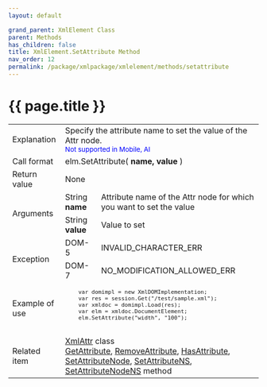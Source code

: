 ```yaml
---
layout: default

grand_parent: XmlElement Class
parent: Methods
has_children: false
title: XmlElement.SetAttribute Method
nav_order: 12
permalink: /package/xmlpackage/xmlelement/methods/setattribute
---
```

# {{ page.title }}

<table>
  <tr>
    <td>Explanation</td>
    <td colspan="2">Specify the attribute name to set the value of the Attr node.<br><small><span style="color:blue">Not supported in Mobile, AI</span></small></td>
  </tr>
  <tr>
    <td>Call format</td>
    <td colspan="2">elm.SetAttribute( <b>name, value</b> )</td>
  </tr>
  <tr>
    <td>Return value</td>
    <td colspan="2">None</td>
  </tr>  
  <tr>
    <td rowspan="2">Arguments</td>
    <td>String <b>name</b></td>
    <td>Attribute name of the Attr node for which you want to set the value</td>
  </tr>
  <tr>
    <td>String <b>value</b></td>
    <td>Value to set</td>
  </tr>
  <tr>
    <td rowspan="2">Exception</td>
    <td>DOM-5</td>
    <td>INVALID_CHARACTER_ERR</td>
  </tr>
  <tr>
    <td>DOM-7</td>
    <td>NO_MODIFICATION_ALLOWED_ERR</td>
  </tr>
  <tr>
    <td>Example of use</td>
    <td colspan="2"><code><pre>
    var domimpl = new XmlDOMImplementation;
    var res = session.Get("/test/sample.xml");
    var xmldoc = domimpl.Load(res);
    var elm = xmldoc.DocumentElement;
    elm.SetAttribute("width", "100");
    </pre></code></td>
  </tr>
  <tr>
    <td>Related item</td>
    <td colspan="2"><a href="/package/xmlpackage/xmlattr">XmlAttr</a> class<br><a href="/package/xmlpackage/xmlelement/methods/getattribute">GetAttribute</a>, <a href="/package/xmlpackage/xmlelement/methods/removeattribute">RemoveAttribute</a>, <a href="/package/xmlpackage/xmlelement/methods/hasattribute">HasAttribute</a>, <a href="/package/xmlpackage/xmlelement/methods/setattributenode">SetAttributeNode</a>, <a href="/package/xmlpackage/xmlelement/methods/setattributens">SetAttributeNS</a>, <a href="/package/xmlpackage/xmlelement/methods/setattributenodens">SetAttributeNodeNS</a> method</td>
  </tr>
</table>



